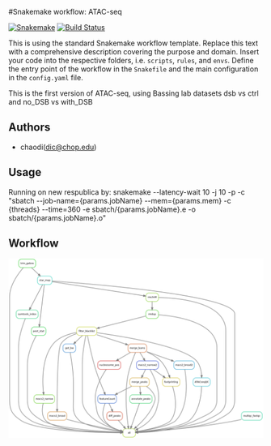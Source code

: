 #Snakemake workflow: ATAC-seq

[![Snakemake](https://img.shields.io/badge/snakemake-≥5.7.0-brightgreen.svg)](https://snakemake.bitbucket.io)
[![Build Status](https://travis-ci.org/snakemake-workflows/ATAC-seq.svg?branch=master)](https://travis-ci.org/snakemake-workflows/ATAC-seq)

This is using the standard Snakemake workflow template. Replace this text with a comprehensive description covering the purpose and domain.
Insert your code into the respective folders, i.e. `scripts`, `rules`, and `envs`. Define the entry point of the workflow in the `Snakefile` and the main configuration in the `config.yaml` file.

This is the first version of ATAC-seq, using Bassing lab datasets dsb vs ctrl and no_DSB vs with_DSB
## Authors

* chaodi(dic@chop.edu)

## Usage
Running on new respublica by:
snakemake --latency-wait 10 -j 10 -p -c "sbatch --job-name={params.jobName} --mem={params.mem} -c {threads} --time=360 -e sbatch/{params.jobName}.e -o sbatch/{params.jobName}.o"

## Workflow
![alt text](https://github.com/chaodi51/ATAC-seq/blob/master/workflow/DAG.png?raw=true)
